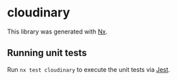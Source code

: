 # cloudinary

This library was generated with [Nx](https://nx.dev).

## Running unit tests

Run `nx test cloudinary` to execute the unit tests via [Jest](https://jestjs.io).
